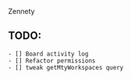 Zennety

## TODO:
    - [] Board activity log
    - [] Refactor permissions
    - [] tweak getMtyWorkspaces query
